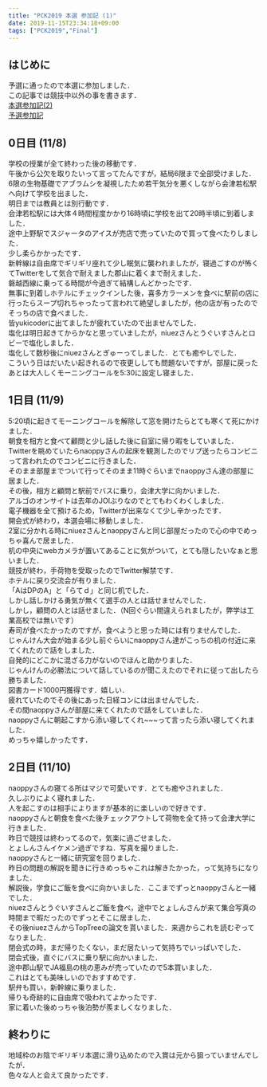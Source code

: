 ```yaml
---
title: "PCK2019 本選 参加記 (1)"
date: 2019-11-15T23:34:18+09:00
tags: ["PCK2019","Final"]
---
```

## はじめに

予選に通ったので本選に参加しました．  
この記事では競技中以外の事を書きます．  
[本選参加記(2)](../pck2019_final_2)  
[予選参加記](../pck2019_qual)  

## 0日目 (11/8)

学校の授業が全て終わった後の移動です．  
午後から公欠を取りたいって言ってたんですが，結局6限まで全部受けました．  
6限の生物基礎でアブラムシを凝視したため若干気分を悪くしながら会津若松駅へ向けて学校を出ました．  
明日までは教員とは別行動です．  
会津若松駅には大体４時間程度かかり16時頃に学校を出て20時半頃に到着しました．  
途中上野駅でスジャータのアイスが売店で売っていたので買って食べたりしました．  
少し柔らかかったです．  
新幹線は自由席でギリギリ座れて少し眠気に襲われましたが，寝過ごすのが怖くてTwitterをして気合で耐えました郡山に着くまで耐えました．  
磐越西線に乗ってる時間が今過ぎて結構しんどかったです．  
無事に到着しホテルにチェックインした後，喜多方ラーメンを食べに駅前の店に行ったらスープ切れちゃったって言われて絶望しましたが，他の店が有ったのでそっちの店で食べました．  
皆yukicoderに出てましたが疲れていたので出ませんでした．  
塩化は明日起きてからかなと思っていましたが，niuezさんとうぐいすさんとロビーで塩化しました．  
塩化して数秒後にniuezさんとぎゅーってしました．とても癒やしでした．  
こういう日はだいたい起きれるので夜更ししても問題ないですが，部屋に戻ったあとは大人しくモーニングコールを5:30に設定し寝ました．  

## 1日目 (11/9)

5:20頃に起きてモーニングコールを解除して窓を開けたらとても寒くて死にかけました．  
朝食を相方と食べて顧問と少し話した後に自室に帰り暇をしていました．  
Twitterを眺めていたらnaoppyさんの起床を観測したのでリプ送ったらコンビニって言われたのでコンビニに行きました．  
そのまま部屋までついて行ってそのまま11時ぐらいまでnaoppyさん達の部屋に居ました．  
その後，相方と顧問と駅前でバスに乗り，会津大学に向かいました．  
アルゴのオンサイトは去年のJOIぶりなのでとてもわくわくしました．  
電子機器を全て預けるため，Twitterが出来なくて少し辛かったです．  
開会式が終わり，本選会場に移動しました．  
2室に分かれる時にniuezさんとnaoppyさんと同じ部屋だったので心の中でめっちゃ喜んで居ました．  
机の中央にwebカメラが置いてあることに気がついて，とても隠したいなぁと思いました．  
競技が終わ，手荷物を受取ったのでTwitter解禁です．  
ホテルに戻り交流会が有りました．  
「AはDPのA」と「らてｄ」と同じ机でした．  
しかし話しかける勇気が無くて選手の人とは話せませんでした．  
しかし，顧問の人とは話せました．（N回ぐらい間違えられましたが，弊学は工業高校では無いです）  
寿司が食べたかったのですが，食べようと思った時には有りませんでした．  
じゃんけん大会が始まる少し前ぐらいにnaoppyさん達がこっちの机の付近に来てくれたので話をしました．  
自発的にどこかに混ざる力がないのでほんと助かりました．  
じゃんけんの必勝法について話しているのが聞こえたのでそれに従って出したら勝ちました．  
図書カード1000円獲得です．嬉しい．  
疲れていたのでその後にあった日経コンには出ませんでした．  
その間naoppyさんが部屋に来てくれたので話をしていました．  
naoppyさんに朝起こすから添い寝してくれ~~~って言ったら添い寝してくれました．  
めっちゃ嬉しかったです．  

## 2日目 (11/10)

naoppyさんの寝てる所はマジで可愛いです．とても癒やされました．  
久しぶりによく寝れました．  
人を起こすのは相手によりますが基本的に楽しいので好きです．  
naoppyさんと朝食を食べた後チェックアウトして荷物を全て持って会津大学に行きました．  
昨日で競技は終わってるので，気楽に過ごせました．  
とょしんさんイケメン過ぎですね．写真を撮りました．  
naoppyさんと一緒に研究室を回りました．  
昨日の問題の解説を聞きに行きめっちゃこれは解きたかった，って気持ちになりました．  
解説後，学食にご飯を食べに向かいました．ここまでずっとnaoppyさんと一緒でした．  
niuezさんとうぐいすさんとご飯を食べ，途中でとょしんさんが来て集合写真の時間まで暇だったのでずっとそこに居ました．  
その後niuezさんからTopTreeの論文を貰いました．来週からこれを読むぞってなりました．  
閉会式の時，まだ帰りたくない，まだ居たいって気持ちでいっぱいでした．  
閉会式後，直ぐにバスに乗り駅に向かいました．  
途中郡山駅でJA福島の桃の恵みが売っていたので5本買いました．  
これはとても美味しいのでおすすめです．  
駅弁も買い，新幹線に乗りました．  
帰りも奇跡的に自由席で吸われてよかったです．  
家に着いた後めっちゃ後泊勢が羨ましくなりました．  

## 終わりに

地域枠のお陰でギリギリ本選に滑り込めたので入賞は元から狙っていませんでしたが．  
色々な人と会えて良かったです．  

